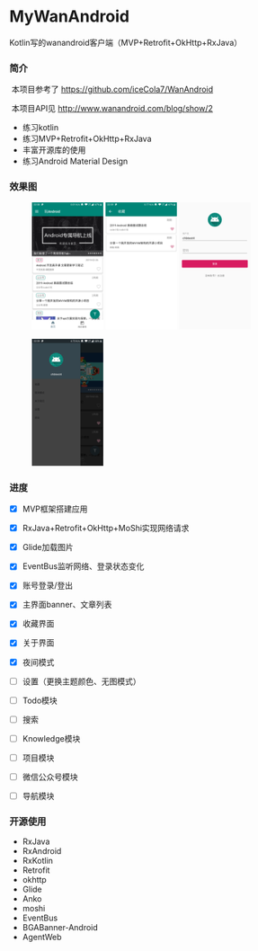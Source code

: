 # MyWanAndroid
Kotlin写的wanandroid客户端（MVP+Retrofit+OkHttp+RxJava）

### 简介

​	本项目参考了 https://github.com/iceCola7/WanAndroid

​	本项目API见 http://www.wanandroid.com/blog/show/2		

 * 练习kotlin
 * 练习MVP+Retrofit+OkHttp+RxJava
 * 丰富开源库的使用
 * 练习Android Material Design

### 效果图

<figure class="third"><img src="https://github.com/XINANbang/MyWanAndroid/blob/master/image/home.png" width="30%" height="30%" />
    <img src="https://github.com/XINANbang/MyWanAndroid/blob/master/image/collect.png" width="30%" height="30%" />
    <img src="https://github.com/XINANbang/MyWanAndroid/blob/master/image/login.png" width="30%" height="30%"/>
</figure>

<figure class="third"><img src="https://github.com/XINANbang/MyWanAndroid/blob/master/image/night_mode.png" width="30%" height="30%" />
</figure>



### 进度

- [x] MVP框架搭建应用
- [x] RxJava+Retrofit+OkHttp+MoShi实现网络请求
- [x] Glide加载图片
- [x] EventBus监听网络、登录状态变化
- [x] 账号登录/登出
- [x] 主界面banner、文章列表
- [x] 收藏界面
- [x] 关于界面
- [x] 夜间模式
- [ ] 设置（更换主题颜色、无图模式）
- [ ] Todo模块
- [ ] 搜索
- [ ] Knowledge模块
- [ ] 项目模块
- [ ] 微信公众号模块
- [ ] 导航模块



### 开源使用

- RxJava
- RxAndroid
- RxKotlin
- Retrofit
- okhttp
- Glide
- Anko
- moshi
- EventBus
- BGABanner-Android
- AgentWeb
